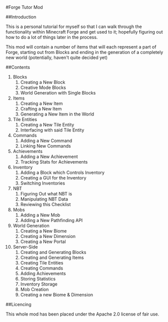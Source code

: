 #Forge Tutor Mod

##Introduction

This is a personal tutorial for myself so that I can walk through the functionality within Minecraft Forge
and get used to it; hopefully figuring out how to do a lot of things later in the process.

This mod will contain a number of items that will each represent a part of Forge, starting out from Blocks
and ending in the generation of a completely new world (potentially, haven't quite decided yet)

##Contents

1. Blocks
    1. Creating a New Block
    2. Creative Mode Blocks
    3. World Generation with Single Blocks
2. Items
    1. Creating a New Item
    2. Crafting a New Item
    3. Generating a New Item in the World
3. Tile Entities
    1. Creating a New Tile Entity
    2. Interfacing with said Tile Entity
4. Commands
    1. Adding a New Command
    2. Linking New Commands
5. Achievements
    1. Adding a New Achievement
    2. Tracking Stats for Achievements
6. Inventory
    1. Adding a Block which Controls Inventory
    2. Creating a GUI for the Inventory
    3. Switching Inventories
7. NBT
    1. Figuring Out what NBT is
    2. Manipulating NBT Data
    3. Reviewing this Checklist
8. Mobs
    1. Adding a New Mob
    2. Adding a New Pathfinding API
9. World Generation
    1. Creating a New Biome
    2. Creating a New Dimension
    3. Creating a New Portal
10. Server-Side
    1. Creating and Generating Blocks
    2. Creating and Generating Items
    3. Creating Tile Entities
    4. Creating Commands
    5. Adding Achievements
    6. Storing Statistics
    7. Inventory Storage
    8. Mob Creation
    9. Creating a new Biome & Dimension

##Licencing

This whole mod has been placed under the Apache 2.0 license of fair use.